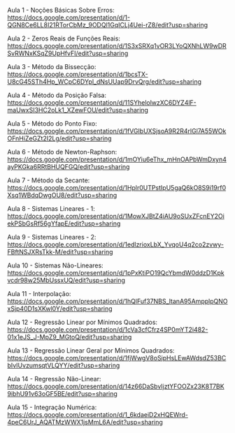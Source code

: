Aula 1 - Noções Básicas Sobre Erros: https://docs.google.com/presentation/d/1-QGN8Ce6LL8I21RTorCbMz_9ODQl1GqICLj4Uei-rZ8/edit?usp=sharing

Aula 2 - Zeros Reais de Funções Reais: https://docs.google.com/presentation/d/1S3xSRXq1vOR3LYoQXNhLW9wDRSvRWNxKSqZ9UpHfvFI/edit?usp=sharing

Aula 3 - Método da Bissecção: https://docs.google.com/presentation/d/1bcsTX-U8cG45STh4Hp_WCpC6DYpl_dNsUUap9DrvQrg/edit?usp=sharing

Aula 4 - Método da Posição Falsa: https://docs.google.com/presentation/d/11SYhelolwzXC6DYZ4lF-maUwxSI3HC2oLk1_XZewFOU/edit?usp=sharing

Aula 5 - Método do Ponto Fixo: https://docs.google.com/presentation/d/1fVGIbUXSjsoA9R2R4rlGl7A55WOkOFnHiZeGZt2I2Lg/edit?usp=sharing

Aula 6 - Método de Newton-Raphson: https://docs.google.com/presentation/d/1mOYiu6eThx_mHnOAPbWmDxyn4ayPKGka6RRtBHUQFGQ/edit?usp=sharing

Aula 7 - Método da Secante: https://docs.google.com/presentation/d/1Hplr0UTPstIpU5gaQ6kO8S9i19rf0Xsq1WBdqDwgOU8/edit?usp=sharing

Aula 8 - Sistemas Lineares - 1: https://docs.google.com/presentation/d/1MowXJBtZ4iAU9oSUxZFcnEY2OiekPSbGsRf56gYfapE/edit?usp=sharing

Aula 9 - Sistemas Lineares - 2: https://docs.google.com/presentation/d/1edlzrioxLbX_YvqoU4q2co2zvwy-FBftNSJXRsTkk-M/edit?usp=sharing

Aula 10 - Sistemas Não-Lineares: https://docs.google.com/presentation/d/1pPxKtiPO19QcYbmdW0ddzD1Kpkvcdr98w25MbUssxUQ/edit?usp=sharing

Aula 11 - Interpolação: https://docs.google.com/presentation/d/1hQlFuf37NBS_ltanA95AmpplpQNOxSjp40D1sXKwl0Y/edit?usp=sharing

Aula 12 - Regressão Linear por Mínimos Quadrados: https://docs.google.com/presentation/d/1cVa3cfCfrz4SP0mYT2i482-01x1eJS_J-MpZ9_MGtoQ/edit?usp=sharing

Aula 13 - Regressão Linear Geral por Mínimos Quadrados: https://docs.google.com/presentation/d/1fjWwgV8oSipHsLEwAWdsdZ53BCbIvIUvzumsqtVLQYY/edit?usp=sharing

Aula 14 - Regressão Não-Linear: https://docs.google.com/presentation/d/14z66DaSbvIjztYFOOZx23K8T7BK9ibhU91v63oGF5BE/edit?usp=sharing

Aula 15 - Integração Numérica: https://docs.google.com/presentation/d/1_6kdaeiD2xHQEWrd-4peC6UrJ_AQATMzWWX1jsMmL6A/edit?usp=sharing

